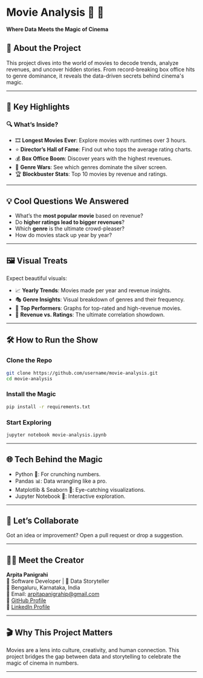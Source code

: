 # **Movie Analysis** 🎥 🍿
**Where Data Meets the Magic of Cinema**


## 🌟 About the Project  
This project dives into the world of movies to decode trends, analyze revenues, and uncover hidden stories. From record-breaking box office hits to genre dominance, it reveals the data-driven secrets behind cinema's magic.  

---

## 🎯 Key Highlights  

### 🔍 What’s Inside?  
- 🎞️ **Longest Movies Ever**: Explore movies with runtimes over 3 hours.  
- ⭐ **Director’s Hall of Fame**: Find out who tops the average rating charts.  
- 💰 **Box Office Boom**: Discover years with the highest revenues.  
- 🎥 **Genre Wars**: See which genres dominate the silver screen.  
- 🏆 **Blockbuster Stats**: Top 10 movies by revenue and ratings.  

---

## 💡 Cool Questions We Answered  
- What’s the **most popular movie** based on revenue?  
- Do **higher ratings lead to bigger revenues**?  
- Which **genre** is the ultimate crowd-pleaser?  
- How do movies stack up year by year?  

---

## 🖼️ Visual Treats  
Expect beautiful visuals:  
- 📈 **Yearly Trends**: Movies made per year and revenue insights.  
- 🎭 **Genre Insights**: Visual breakdown of genres and their frequency.  
- 🌟 **Top Performers**: Graphs for top-rated and high-revenue movies.  
- 💸 **Revenue vs. Ratings**: The ultimate correlation showdown.  

---

## 🛠️ How to Run the Show  

### Clone the Repo  
```bash
git clone https://github.com/username/movie-analysis.git
cd movie-analysis
```

### Install the Magic  
```bash
pip install -r requirements.txt
```

### Start Exploring  
```bash
jupyter notebook movie-analysis.ipynb
```

---

## 🌐 Tech Behind the Magic  
- Python 🐍: For crunching numbers.  
- Pandas 📊: Data wrangling like a pro.  
- Matplotlib & Seaborn 🎨: Eye-catching visualizations.  
- Jupyter Notebook 📓: Interactive exploration.  

---

## 🤝 Let’s Collaborate  
Got an idea or improvement? Open a pull request or drop a suggestion.  

---

## 👩‍💻 Meet the Creator  
**Arpita Panigrahi**  
💼 Software Developer | 🎥 Data Storyteller  
📍 Bengaluru, Karnataka, India  
📧 Email: arpitapanigrahip@gmail.com  
🔗 [GitHub Profile](https://github.com/Arpita-Panigrahi)  
🔗 [LinkedIn Profile](https://www.linkedin.com/in/arpita-panigrahi-6a753428a/)  

---

## 🎬 Why This Project Matters  
Movies are a lens into culture, creativity, and human connection. This project bridges the gap between data and storytelling to celebrate the magic of cinema in numbers.  

---
